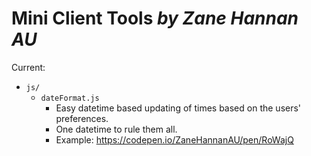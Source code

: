    Mini Client Tools *by Zane Hannan AU*
===========================================

Current:

- `js/`
  - `dateFormat.js`
     - Easy datetime based updating of times based on the users' preferences.
     - One datetime to rule them all.
     - Example: <https://codepen.io/ZaneHannanAU/pen/RoWajQ>
